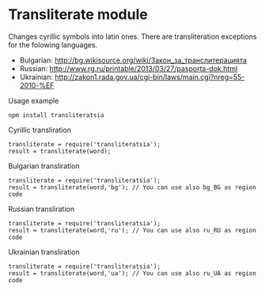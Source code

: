 # Transliterate module
Changes cyrillic symbols into latin ones.
There are transliteration exceptions for the folowing languages.

- Bulgarian: http://bg.wikisource.org/wiki/Закон_за_транслитерацията
- Russian: http://www.rg.ru/printable/2013/03/27/pasporta-dok.html
- Ukrainian: http://zakon1.rada.gov.ua/cgi-bin/laws/main.cgi?nreg=55-2010-%EF

Usage example
```
npm install transliteratsia
```

Cyrillic transliration
```
transliterate = require('transliteratsia');
result = transliterate(word);
```

Bulgarian transliration
```
transliterate = require('transliteratsia');
result = transliterate(word,'bg'); // You can use also bg_BG as region code
```

Russian transliration
```
transliterate = require('transliteratsia');
result = transliterate(word,'ru'); // You can use also ru_RU as region code
```

Ukrainian transliration
```
transliterate = require('transliteratsia');
result = transliterate(word,'ua'); // You can use also ru_UA as region code
```